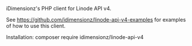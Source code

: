 iDimensionz's PHP client for Linode API v4.

See https://github.com/idimensionz/linode-api-v4-examples for examples of how to use this client.

Installation:
composer require idimensionz/linode-api-v4

